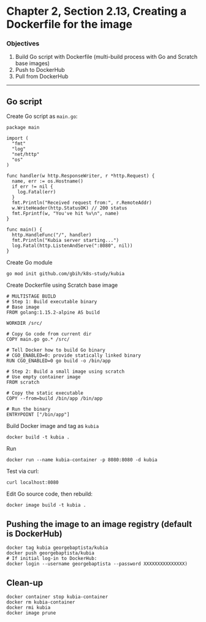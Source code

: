 # Chapter 2, Section 2.13, Creating a Dockerfile for the image

### Objectives
1. Build Go script with Dockerfile (multi-build process with Go and Scratch base images)
2. Push to DockerHub
3. Pull from DockerHub

---

## Go script

Create Go script as `main.go`:

```
package main

import (
  "fmt"
  "log"
  "net/http"
  "os"
)

func handler(w http.ResponseWriter, r *http.Request) {
  name, err := os.Hostname()
  if err != nil {
    log.Fatal(err)
  }
  fmt.Println("Received request from:", r.RemoteAddr)
  w.WriteHeader(http.StatusOK) // 200 status
  fmt.Fprintf(w, "You've hit %v\n", name)
}

func main() {
  http.HandleFunc("/", handler)
  fmt.Println("Kubia server starting...")
  log.Fatal(http.ListenAndServe(":8080", nil))
}
```

Create Go module

```
go mod init github.com/gbih/k8s-study/kubia
```

Create Dockerfile using Scratch base image

```
# MULTISTAGE BUILD
# Step 1: Build executable binary
# Base image
FROM golang:1.15.2-alpine AS build

WORKDIR /src/

# Copy Go code from current dir
COPY main.go go.* /src/

# Tell Docker how to build Go binary
# CGO_ENABLED=0: provide statically linked binary
RUN CGO_ENABLED=0 go build -o /bin/app

# Step 2: Build a small image using scratch
# Use empty container image
FROM scratch

# Copy the static executable
COPY --from=build /bin/app /bin/app

# Run the binary
ENTRYPOINT ["/bin/app"]
```

Build Docker image and tag as `kubia`

```
docker build -t kubia .
```

Run
```
docker run --name kubia-container -p 8080:8080 -d kubia
```

Test via curl:
```
curl localhost:8080
```

Edit Go source code, then rebuild:
```
docker image build -t kubia .
```

## Pushing the image to an image registry (default is DockerHub)
```
docker tag kubia georgebaptista/kubia
docker push georgebaptista/kubia
# If initial log-in to DockerHub:
docker login --username georgebaptista --password XXXXXXXXXXXXXXX)
```

## Clean-up

```
docker container stop kubia-container
docker rm kubia-container
docker rmi kubia
docker image prune
```

